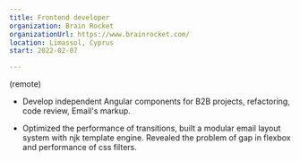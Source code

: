 ```yaml
---
title: Frontend developer
organization: Brain Rocket
organizationUrl: https://www.brainrocket.com/
location: Limassol, Cyprus
start: 2022-02-07

---
```


(remote)
- Develop independent Angular components for B2B projects, refactoring, code review, Email's markup.

- Optimized the performance of transitions, built a modular email layout system with njk template engine. 
  Revealed the problem of gap in flexbox and performance of css filters.
